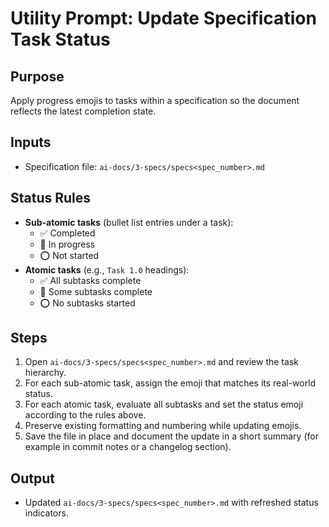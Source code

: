 # Utility Prompt: Update Specification Task Status

## Purpose
Apply progress emojis to tasks within a specification so the document reflects the latest completion state.

## Inputs
- Specification file: `ai-docs/3-specs/specs<spec_number>.md`

## Status Rules
- **Sub-atomic tasks** (bullet list entries under a task):
  - ✅ Completed
  - 🔄 In progress
  - ⭕ Not started
- **Atomic tasks** (e.g., `Task 1.0` headings):
  - ✅ All subtasks complete
  - 🚧 Some subtasks complete
  - ⭕ No subtasks started

## Steps
1. Open `ai-docs/3-specs/specs<spec_number>.md` and review the task hierarchy.
2. For each sub-atomic task, assign the emoji that matches its real-world status.
3. For each atomic task, evaluate all subtasks and set the status emoji according to the rules above.
4. Preserve existing formatting and numbering while updating emojis.
5. Save the file in place and document the update in a short summary (for example in commit notes or a changelog section).

## Output
- Updated `ai-docs/3-specs/specs<spec_number>.md` with refreshed status indicators.
